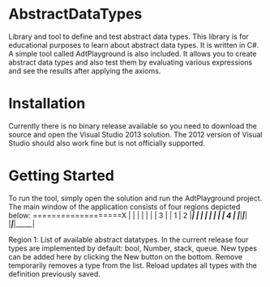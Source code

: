 AbstractDataTypes
=================

Library and tool to define and test abstract data types. This library is for educational purposes to learn about abstract data types. It is written in C#. A simple tool called AdtPlayground is also included. It allows you to create abstract data types and also test them by evaluating various expressions and see the results after applying the axioms.


Installation
============

Currently there is no binary release available so you need to download the source and open the Visual Studio 2013 solution. The 2012 version of Visual Studio should also work fine but is not officially supported.


Getting Started
===============
To run the tool, simply open the solution and run the AdtPlayground project. The main window of the application consists of four regions depicted below:
===================X
|     |     |     |
|     |     |  3  |
|  1  |  2  |_____|
|     |     |     |
|     |     |  4  |
|_____|_____|_____|
|_____|_____|_____|

Region 1:
List of available abstract datatypes. In the current release four types are implemented by default: bool, Number, stack, queue. New types can be added here by clicking the New button on the bottom. Remove temporarily removes a type from the list. Reload updates all types with the definition previously saved.
